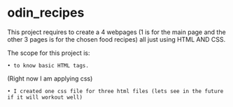 # odin_recipes

This project requires to create a 4 webpages (1 is for the main page and the other 3 pages is for the chosen food recipes) all just using HTML AND CSS.

The scope for this project is:

    • to know basic HTML tags.

(Right now I am applying css)

    • I created one css file for three html files (lets see in the future if it will workout well)